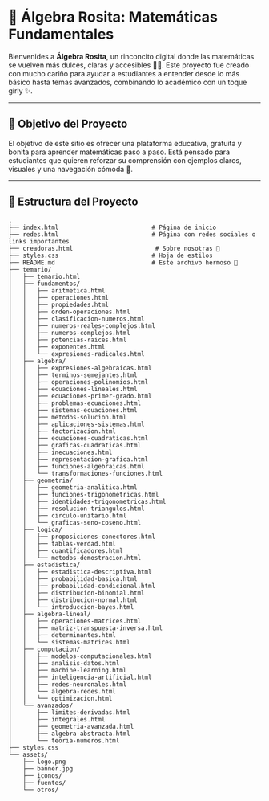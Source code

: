 # 💖 Álgebra Rosita: Matemáticas Fundamentales

Bienvenides a **Álgebra Rosita**, un rinconcito digital donde las matemáticas se vuelven más dulces, claras y accesibles 🍬📐. Este proyecto fue creado con mucho cariño para ayudar a estudiantes a entender desde lo más básico hasta temas avanzados, combinando lo académico con un toque girly ✨.

---

## 🎯 Objetivo del Proyecto

El objetivo de este sitio es ofrecer una plataforma educativa, gratuita y bonita para aprender matemáticas paso a paso. Está pensado para estudiantes que quieren reforzar su comprensión con ejemplos claros, visuales y una navegación cómoda 🌈.

---

## 🌷 Estructura del Proyecto

```plaintext
.
├── index.html                          # Página de inicio
├── redes.html                          # Página con redes sociales o links importantes
├── creadoras.html                       # Sobre nosotras 💌
├── styles.css                          # Hoja de estilos
├── README.md                           # Este archivo hermoso 💖
├── temario/
│   ├── temario.html
│   ├── fundamentos/
│   │   ├── aritmetica.html
│   │   ├── operaciones.html
│   │   ├── propiedades.html
│   │   ├── orden-operaciones.html
│   │   ├── clasificacion-numeros.html
│   │   ├── numeros-reales-complejos.html
│   │   ├── numeros-complejos.html
│   │   ├── potencias-raices.html
│   │   ├── exponentes.html
│   │   └── expresiones-radicales.html
│   ├── algebra/
│   │   ├── expresiones-algebraicas.html
│   │   ├── terminos-semejantes.html
│   │   ├── operaciones-polinomios.html
│   │   ├── ecuaciones-lineales.html
│   │   ├── ecuaciones-primer-grado.html
│   │   ├── problemas-ecuaciones.html
│   │   ├── sistemas-ecuaciones.html
│   │   ├── metodos-solucion.html
│   │   ├── aplicaciones-sistemas.html
│   │   ├── factorizacion.html
│   │   ├── ecuaciones-cuadraticas.html
│   │   ├── graficas-cuadraticas.html
│   │   ├── inecuaciones.html
│   │   ├── representacion-grafica.html
│   │   ├── funciones-algebraicas.html
│   │   └── transformaciones-funciones.html
│   ├── geometria/
│   │   ├── geometria-analitica.html
│   │   ├── funciones-trigonometricas.html
│   │   ├── identidades-trigonometricas.html
│   │   ├── resolucion-triangulos.html
│   │   ├── circulo-unitario.html
│   │   └── graficas-seno-coseno.html
│   ├── logica/
│   │   ├── proposiciones-conectores.html
│   │   ├── tablas-verdad.html
│   │   ├── cuantificadores.html
│   │   └── metodos-demostracion.html
│   ├── estadistica/
│   │   ├── estadistica-descriptiva.html
│   │   ├── probabilidad-basica.html
│   │   ├── probabilidad-condicional.html
│   │   ├── distribucion-binomial.html
│   │   ├── distribucion-normal.html
│   │   └── introduccion-bayes.html
│   ├── algebra-lineal/
│   │   ├── operaciones-matrices.html
│   │   ├── matriz-transpuesta-inversa.html
│   │   ├── determinantes.html
│   │   └── sistemas-matrices.html
│   ├── computacion/
│   │   ├── modelos-computacionales.html
│   │   ├── analisis-datos.html
│   │   ├── machine-learning.html
│   │   ├── inteligencia-artificial.html
│   │   ├── redes-neuronales.html
│   │   └── algebra-redes.html
│   │   └── optimizacion.html
│   └── avanzados/
│       ├── limites-derivadas.html
│       ├── integrales.html
│       ├── geometria-avanzada.html
│       ├── algebra-abstracta.html
│       └── teoria-numeros.html
├── styles.css
└── assets/
    ├── logo.png
    ├── banner.jpg
    ├── iconos/
    ├── fuentes/
    └── otros/
